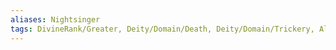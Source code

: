 ```yaml
---
aliases: Nightsinger
tags: DivineRank/Greater, Deity/Domain/Death, Deity/Domain/Trickery, Alignment/NE, Faction/TwelvePowers
---
```

